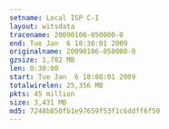 ```yaml
---
setname: Local ISP C-I
layout: witsdata
tracename: 20090106-050000-0
end: Tue Jan  6 18:30:01 2009
originalname: 20090106-050000-0
gzsize: 1,782 MB
len: 0:30:00
start: Tue Jan  6 18:00:01 2009
totalwirelen: 25,356 MB
pkts: 45 million
size: 3,431 MB
md5: 7248b850fb1e97659f53f1c6ddff6f50
---
```

